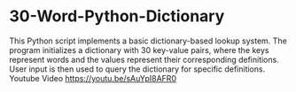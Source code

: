 # 30-Word-Python-Dictionary
This Python script implements a basic dictionary-based lookup system.  The program initializes a dictionary with 30 key-value pairs, where the keys represent words and the values represent their corresponding definitions.  User input is then used to query the dictionary for specific definitions.
Youtube Video
https://youtu.be/sAuYpI8AFR0
